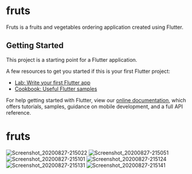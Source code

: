 # fruts

Fruts is a fruits and vegetables ordering application created using Flutter.

## Getting Started

This project is a starting point for a Flutter application.

A few resources to get you started if this is your first Flutter project:

- [Lab: Write your first Flutter app](https://flutter.dev/docs/get-started/codelab)
- [Cookbook: Useful Flutter samples](https://flutter.dev/docs/cookbook)

For help getting started with Flutter, view our
[online documentation](https://flutter.dev/docs), which offers tutorials,
samples, guidance on mobile development, and a full API reference.
# fruts

![Screenshot_20200827-215022](https://user-images.githubusercontent.com/29507277/91496370-ea8b2900-e8b3-11ea-8b4c-19be27cfaf92.png)
![Screenshot_20200827-215051](https://user-images.githubusercontent.com/29507277/91496373-ebbc5600-e8b3-11ea-80c1-cf7078e6fddc.png)
![Screenshot_20200827-215101](https://user-images.githubusercontent.com/29507277/91496375-ec54ec80-e8b3-11ea-8f9e-2aee4965c015.png)
![Screenshot_20200827-215124](https://user-images.githubusercontent.com/29507277/91496378-eced8300-e8b3-11ea-875f-892750f33911.png)
![Screenshot_20200827-215131](https://user-images.githubusercontent.com/29507277/91496380-eced8300-e8b3-11ea-985b-51ccc93b7d2c.png)
![Screenshot_20200827-215141](https://user-images.githubusercontent.com/29507277/91496381-ed861980-e8b3-11ea-85ad-fbfb3055f86c.png)

